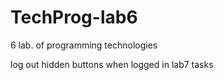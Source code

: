 # TechProg-lab6
6 lab. of programming technologies



log out
hidden buttons when logged in
lab7 tasks
